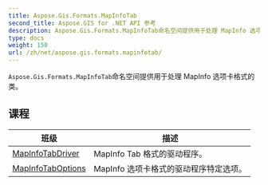 ```yaml
---
title: Aspose.Gis.Formats.MapInfoTab
second_title: Aspose.GIS for .NET API 参考
description: Aspose.Gis.Formats.MapInfoTab命名空间提供用于处理 MapInfo 选项卡格式的类
type: docs
weight: 150
url: /zh/net/aspose.gis.formats.mapinfotab/
---
```

`Aspose.Gis.Formats.MapInfoTab`命名空间提供用于处理 MapInfo 选项卡格式的类。

## 课程

| 班级 | 描述 |
| --- | --- |
| [MapInfoTabDriver](./mapinfotabdriver/) | MapInfo Tab 格式的驱动程序。 |
| [MapInfoTabOptions](./mapinfotaboptions/) | MapInfo 选项卡格式的驱动程序特定选项。 |


